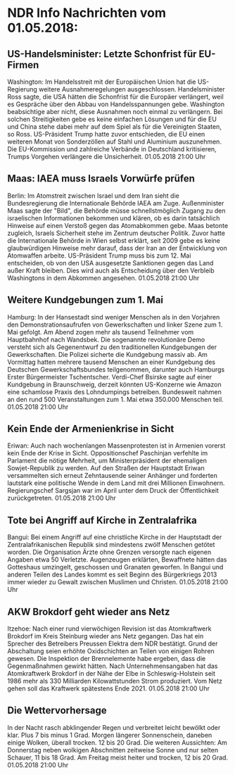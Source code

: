 # NDR Info Nachrichten vom 01.05.2018:


## US-Handelsminister: Letzte Schonfrist für EU-Firmen
Washington: Im Handelsstreit mit der Europäischen Union hat die US-Regierung weitere Ausnahmeregelungen ausgeschlossen. Handelsminister Ross sagte, die USA hätten die Schonfrist für die Europäer verlängert, weil es Gespräche über den Abbau von Handelsspannungen gebe. Washington beabsichtige aber nicht, diese Ausnahmen noch einmal zu verlängern. Bei solchen Streitigkeiten gebe es keine einfachen Lösungen und für die EU und China stehe dabei mehr auf dem Spiel als für die Vereinigten Staaten, so Ross. US-Präsident Trump hatte zuvor entschieden, die EU einen weiteren Monat von Sonderzöllen auf Stahl und Aluminium auszunehmen. Die EU-Kommission und zahlreiche Verbände in Deutschland kritisieren, Trumps Vorgehen verlängere die Unsicherheit. 01.05.2018 21:00 Uhr 

## Maas: IAEA muss Israels Vorwürfe prüfen
Berlin: Im Atomstreit zwischen Israel und dem Iran sieht die Bundesregierung die Internationale Behörde IAEA am Zuge. Außenminister Maas sagte der "Bild", die Behörde müsse schnellstmöglich Zugang zu den israelischen Informationen bekommen und klären, ob es darin tatsächlich Hinweise auf einen Verstoß gegen das Atomabkommen gebe. Maas betonte zugleich, Israels Sicherheit stehe im Zentrum deutscher Politik. Zuvor hatte die Internationale Behörde in Wien selbst erklärt, seit 2009 gebe es keine glaubwürdigen Hinweise mehr darauf, dass der Iran an der Entwicklung von Atomwaffen arbeite. US-Präsident Trump muss bis zum 12. Mai entscheiden, ob von den USA ausgesetzte Sanktionen gegen das Land außer Kraft bleiben. Dies wird auch als Entscheidung über den Verbleib Washingtons in dem Abkommen angesehen. 01.05.2018 21:00 Uhr 

## Weitere Kundgebungen zum 1. Mai
Hamburg: In der Hansestadt sind weniger Menschen als in den Vorjahren den Demonstrationsaufrufen von Gewerkschaften und linker Szene zum 1. Mai gefolgt. Am Abend zogen mehr als tausend Teilnehmer vom Hauptbahnhof nach Wandsbek. Die sogenannte revolutionäre Demo versteht sich als Gegenentwurf zu den traditionellen Kundgebungen der Gewerkschaften. Die Polizei sicherte die Kundgebung massiv ab. Am Vormittag hatten mehrere tausend Menschen an einer Kundgebung des Deutschen Gewerkschaftsbundes teilgenommen, darunter auch Hamburgs Erster Bürgermeister Tschentscher. Verdi-Chef Bsirske sagte auf einer Kundgebung in Braunschweig, derzeit könnten US-Konzerne wie Amazon eine schamlose Praxis des Lohndumpings betreiben. Bundesweit nahmen an den rund 500 Veranstaltungen zum 1. Mai etwa 350.000 Menschen teil. 01.05.2018 21:00 Uhr 

## Kein Ende der Armenienkrise in Sicht
Eriwan: Auch nach wochenlangen Massenprotesten ist in Armenien vorerst kein Ende der Krise in Sicht. Oppositionschef Paschinjan verfehlte im Parlament die nötige Mehrheit, um Ministerpräsident der ehemaligen Sowjet-Republik zu werden. Auf den Straßen der Hauptstadt Eriwan versammelten sich erneut Zehntausende seiner Anhänger und forderten lautstark eine politische Wende in dem Land mit drei Millionen Einwohnern. Regierungschef Sargsjan war im April unter dem Druck der Öffentlichkeit zurückgetreten. 01.05.2018 21:00 Uhr 

## Tote bei Angriff auf Kirche in Zentralafrika
Bangui: Bei einem Angriff auf eine christliche Kirche in der Hauptstadt der Zentralafrikanischen Republik sind mindestens zwölf Menschen getötet worden. Die Organisation Ärzte ohne Grenzen versorgte nach eigenen Angaben etwa 50 Verletzte. Augenzeugen erklärten, Bewaffnete hätten das Gotteshaus umzingelt, geschossen und Granaten geworfen. In Bangui und anderen Teilen des Landes kommt es seit Beginn des Bürgerkriegs 2013 immer wieder zu Gewalt zwischen Muslimen und Christen. 01.05.2018 21:00 Uhr 

## AKW Brokdorf geht wieder ans Netz
Itzehoe: Nach einer rund vierwöchigen Revision ist das Atomkraftwerk Brokdorf im Kreis Steinburg wieder ans Netz gegangen. Das hat ein Sprecher des Betreibers Preussen Elektra dem NDR bestätigt. Grund der Abschaltung seien erhöhte Oxidschichten an Teilen von einigen Rohren gewesen. Die Inspektion der Brennelemente habe ergeben, dass die Gegenmaßnahmen gewirkt hätten. Nach Unternehmensangaben hat das Atomkraftwerk Brokdorf in der Nähe der Elbe in Schleswig-Holstein seit 1986 mehr als 330 Milliarden Kilowattstunden Strom produziert. Vom Netz gehen soll das Kraftwerk spätestens Ende 2021. 01.05.2018 21:00 Uhr 

## Die Wettervorhersage
In der Nacht rasch abklingender Regen und verbreitet leicht bewölkt oder klar. Plus 7 bis minus 1 Grad. Morgen längerer Sonnenschein, daneben einige Wolken, überall trocken. 12 bis 20 Grad. Die weiteren Aussichten: Am Donnerstag neben wolkigen Abschnitten zeitweise Sonne und nur selten Schauer, 11 bis 18 Grad. Am Freitag meist heiter und trocken, 12 bis 20 Grad. 01.05.2018 21:00 Uhr 
